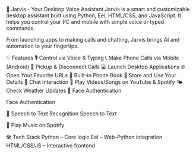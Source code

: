 🤖 Jarvis - Your Desktop Voice Assistant
Jarvis is a smart and customizable desktop assistant built using Python, Eel, HTML/CSS, and JavaScript. It helps you control your PC and mobile with simple voice or typed commands.

From launching apps to making calls and chatting, Jarvis brings AI and automation to your fingertips.

✨ Features
🎙️ Control via Voice & Typing
📞 Make Phone Calls via Mobile (Android)
📲 Pickup & Disconnect Calls
💻 Launch Desktop Applications
🌐 Open Your Favorite URLs
📔 Built-in Phone Book
🙋 Store and Use Your Details
🤖 Chat Interaction
🎵 Play Videos/Songs on YouTube & Spotify
🌤️ Check Weather Updates
🔐 Face Authentication

Face Authentication

🎤 Speech to Text Recognition
Speech to Text

🎵 Play Music on Spotify

🛠️ Tech Stack
Python – Core logic
Eel – Web-Python integration
HTML/CSS/JS – Interactive frontend
